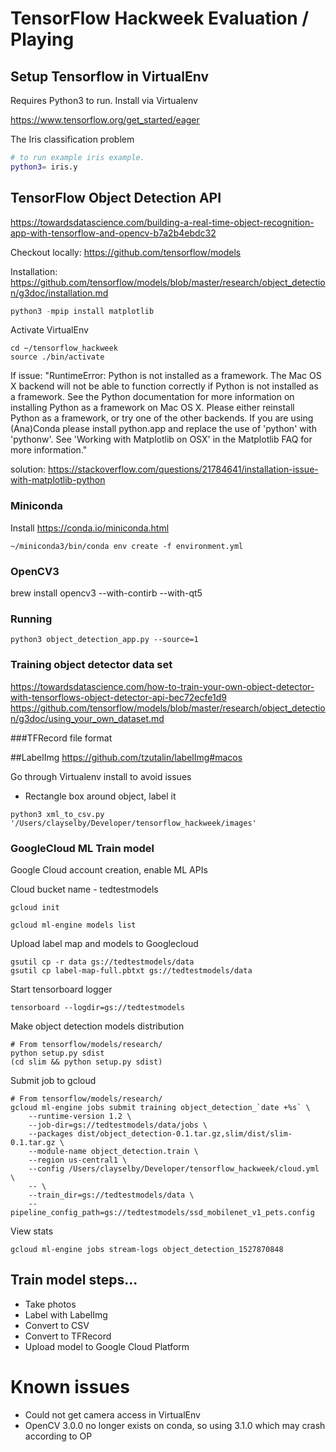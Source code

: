 # TensorFlow Hackweek Evaluation / Playing

## Setup Tensorflow in VirtualEnv
Requires Python3 to run. Install via Virtualenv

https://www.tensorflow.org/get_started/eager


The Iris classification problem


```bash
# to run example iris example. 
python3= iris.y  
```


## TensorFlow Object Detection API

https://towardsdatascience.com/building-a-real-time-object-recognition-app-with-tensorflow-and-opencv-b7a2b4ebdc32

Checkout locally: https://github.com/tensorflow/models

Installation: https://github.com/tensorflow/models/blob/master/research/object_detection/g3doc/installation.md

```python
python3 -mpip install matplotlib
```

Activate VirtualEnv
```
cd ~/tensorflow_hackweek
source ./bin/activate
```

If issue:
"RuntimeError: Python is not installed as a framework. The Mac OS X backend will not be able to function correctly if Python is not installed as a framework. See the Python documentation for more information on installing Python as a framework on Mac OS X. Please either reinstall Python as a framework, or try one of the other backends. If you are using (Ana)Conda please install python.app and replace the use of 'python' with 'pythonw'. See 'Working with Matplotlib on OSX' in the Matplotlib FAQ for more information."

solution: https://stackoverflow.com/questions/21784641/installation-issue-with-matplotlib-python

### Miniconda
Install https://conda.io/miniconda.html

```
~/miniconda3/bin/conda env create -f environment.yml
```

### OpenCV3
brew install opencv3 --with-contirb --with-qt5

### Running 
```
python3 object_detection_app.py --source=1
```


### Training object detector data set
https://towardsdatascience.com/how-to-train-your-own-object-detector-with-tensorflows-object-detector-api-bec72ecfe1d9
https://github.com/tensorflow/models/blob/master/research/object_detection/g3doc/using_your_own_dataset.md

###TFRecord file format

##LabelImg
https://github.com/tzutalin/labelImg#macos

Go through Virtualenv install to avoid issues

- Rectangle box around object, label it

```
python3 xml_to_csv.py '/Users/clayselby/Developer/tensorflow_hackweek/images'
```

### GoogleCloud ML Train model

Google Cloud account creation, enable ML APIs

Cloud bucket name - tedtestmodels
```
gcloud init
```

```
gcloud ml-engine models list
```

Upload label map and models to Googlecloud
```
gsutil cp -r data gs://tedtestmodels/data
gsutil cp label-map-full.pbtxt gs://tedtestmodels/data
```
Start tensorboard logger
```
tensorboard --logdir=gs://tedtestmodels
```

Make object detection models distribution
```
# From tensorflow/models/research/
python setup.py sdist
(cd slim && python setup.py sdist)
```

Submit job to gcloud
```
# From tensorflow/models/research/
gcloud ml-engine jobs submit training object_detection_`date +%s` \
    --runtime-version 1.2 \
    --job-dir=gs://tedtestmodels/data/jobs \
    --packages dist/object_detection-0.1.tar.gz,slim/dist/slim-0.1.tar.gz \
    --module-name object_detection.train \
    --region us-central1 \
    --config /Users/clayselby/Developer/tensorflow_hackweek/cloud.yml \
    -- \
    --train_dir=gs://tedtestmodels/data \
    --pipeline_config_path=gs://tedtestmodels/ssd_mobilenet_v1_pets.config
```

View stats
```
gcloud ml-engine jobs stream-logs object_detection_1527870848
```

## Train model steps...
- Take photos
- Label with LabelImg
- Convert to CSV
- Convert to TFRecord
- Upload model to Google Cloud Platform


# Known issues
- Could not get camera access in VirtualEnv
- OpenCV 3.0.0 no longer exists on conda, so using 3.1.0 which may crash according to OP


